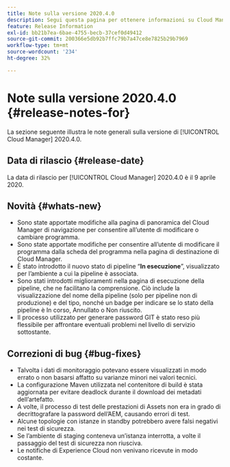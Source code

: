 ```yaml
---
title: Note sulla versione 2020.4.0
description: Segui questa pagina per ottenere informazioni su Cloud Manager 2020.4.0
feature: Release Information
exl-id: bb21b7ea-6bae-4755-becb-37cef0d49412
source-git-commit: 200366e5db92b7ffc79b7a47ce8e7825b29b7969
workflow-type: tm+mt
source-wordcount: '234'
ht-degree: 32%

---
```


# Note sulla versione 2020.4.0 {#release-notes-for}

La sezione seguente illustra le note generali sulla versione di [!UICONTROL Cloud Manager] 2020.4.0.

## Data di rilascio {#release-date}

La data di rilascio per [!UICONTROL Cloud Manager] 2020.4.0 è il 9 aprile 2020.

## Novità {#whats-new}

* Sono state apportate modifiche alla pagina di panoramica del Cloud Manager di navigazione per consentire all’utente di modificare o cambiare programma.
* Sono state apportate modifiche per consentire all’utente di modificare il programma dalla scheda del programma nella pagina di destinazione di Cloud Manager.
* È stato introdotto il nuovo stato di pipeline “**In esecuzione**”, visualizzato per l’ambiente a cui la pipeline è associata.
* Sono stati introdotti miglioramenti nella pagina di esecuzione della pipeline, che ne facilitano la comprensione. Ciò include la visualizzazione del nome della pipeline (solo per pipeline non di produzione) e del tipo, nonché un badge per indicare se lo stato della pipeline è In corso, Annullato o Non riuscito.
* Il processo utilizzato per generare password GIT è stato reso più flessibile per affrontare eventuali problemi nel livello di servizio sottostante.

## Correzioni di bug {#bug-fixes}

* Talvolta i dati di monitoraggio potevano essere visualizzati in modo errato o non basarsi affatto su varianze minori nei valori tecnici.
* La configurazione Maven utilizzata nel contenitore di build è stata aggiornata per evitare deadlock durante il download dei metadati dell’artefatto.
* A volte, il processo di test delle prestazioni di Assets non era in grado di decrittografare la password dell’AEM, causando errori di test.
* Alcune topologie con istanze in standby potrebbero avere falsi negativi nei test di sicurezza.
* Se l’ambiente di staging conteneva un’istanza interrotta, a volte il passaggio del test di sicurezza non riusciva.
* Le notifiche di Experience Cloud non venivano ricevute in modo costante.

